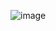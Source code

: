 ![image](https://github.com/kumarkse/MaskDtect/assets/109473805/05b4c5e2-1a61-4845-b066-75205f167d39)
